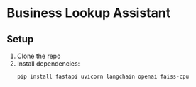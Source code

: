 # Business Lookup Assistant

## Setup

1. Clone the repo
2. Install dependencies:
   ```bash
   pip install fastapi uvicorn langchain openai faiss-cpu